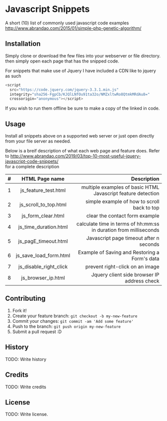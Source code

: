 # Javascript Snippets 
A short (10) list of commonly used javascript code examples   http://www.abrandao.com/2015/01/simple-php-genetic-algorithm/


## Installation
Simply clone  or download the few files into your webserver or file directory. then simply open each page that has the snipped code.

For snippets that make use of Jquery I have included a CDN like to jquery as such
```javascript
<script
  src="https://code.jquery.com/jquery-3.3.1.min.js"
  integrity="sha256-FgpCb/KJQlLNfOu91ta32o/NMZxltwRo8QtmkMRdAu8="
  crossorigin="anonymous"></script>
  ```
  If you wish to run them offline be sure to make a copy of the linked in code.

## Usage

 Install all snippets above on a supported web server or just open directly from your file server as needed.

 Below is a breif description of what each web page and feature does. Refer to http://www.abrandao.com/2019/03/top-10-most-useful-jquery-javascript-code-snippets/  
 for a complete description

| # | HTML Page name        |  Description  |
| ---|:-------------:| -----:|
| 1  | js_feature_test.html  | multiple examples of basic HTML Javascript feature detection |
| 2  | js_scroll_to_top.html | simple example of how to scroll back to top |
| 3  | js_form_clear.html  | clear the contact form example |
| 4  | js_time_duration.html  | calculate time in terms of hh:mm:ss in duration from milliseconds |
| 5  | js_pagE_timeout.html  |  Javascript page timeout after n seconds |
| 6  | js_save_load_form.html  | Example of Saving and Restoring a Form's data |
| 7  | js_disable_right_click  | prevent right-click on an image  |
| 8  | js_browser_ip.html  | Jquery client side browser IP address check |



## Contributing
1. Fork it!
2. Create your feature branch: `git checkout -b my-new-feature`
3. Commit your changes: `git commit -am 'Add some feature'`
4. Push to the branch: `git push origin my-new-feature`
5. Submit a pull request :D
## History
TODO: Write history
## Credits
TODO: Write credits
## License
TODO: Write license.

